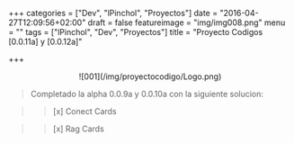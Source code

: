 +++
categories = ["Dev", "lPinchol", "Proyectos"]
date = "2016-04-27T12:09:56+02:00"
draft = false
featureimage = "img/img008.png"
menu = ""
tags = ["lPinchol", "Dev", "Proyectos"]
title = "Proyecto Codigos [0.0.11a] y [0.0.12a]"

+++


<center>![001](/img/proyectocodigo/Logo.png)</center>

> Completado la alpha 0.0.9a y 0.0.10a con la siguiente solucion:

>> [x] Conect Cards

>> [x] Rag Cards